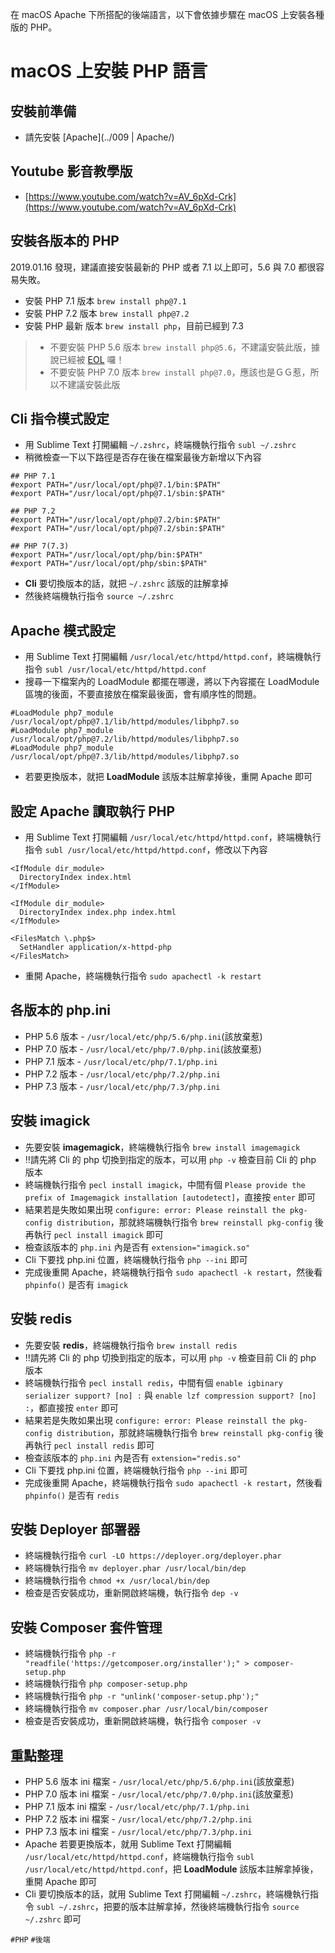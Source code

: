 在 macOS Apache 下所搭配的後端語言，以下會依據步驟在 macOS 上安裝各種版的 PHP。

# macOS 上安裝 PHP 語言

## 安裝前準備
* 請先安裝 [Apache](../009 | Apache/)

## Youtube 影音教學版
* [https://www.youtube.com/watch?v=AV_6pXd-Crk](https://www.youtube.com/watch?v=AV_6pXd-Crk)

## 安裝各版本的 PHP
2019.01.16 發現，建議直接安裝最新的 PHP 或者 7.1 以上即可，5.6 與 7.0 都很容易失敗。
* 安裝 PHP 7.1 版本 `brew install php@7.1`
* 安裝 PHP 7.2 版本 `brew install php@7.2`
* 安裝 PHP 最新 版本 `brew install php`，目前已經到 7.3

> * 不要安裝 PHP 5.6 版本 `brew install php@5.6`，不建議安裝此版，據說已經被 [EOL](https://community.chakralinux.org/t/php-5-6-removed-due-to-being-eol/8176) 囉！  
> * 不要安裝 PHP 7.0 版本 `brew install php@7.0`，應該也是ＧＧ惹，所以不建議安裝此版


## Cli 指令模式設定
* 用 Sublime Text 打開編輯 `~/.zshrc`，終端機執行指令 `subl ~/.zshrc`
* 稍微檢查一下以下路徑是否存在後在檔案最後方新增以下內容

```
## PHP 7.1
#export PATH="/usr/local/opt/php@7.1/bin:$PATH"
#export PATH="/usr/local/opt/php@7.1/sbin:$PATH"

## PHP 7.2
#export PATH="/usr/local/opt/php@7.2/bin:$PATH"
#export PATH="/usr/local/opt/php@7.2/sbin:$PATH"

## PHP 7(7.3)
#export PATH="/usr/local/opt/php/bin:$PATH"
#export PATH="/usr/local/opt/php/sbin:$PATH"
```

* **Cli** 要切換版本的話，就把 `~/.zshrc` 該版的註解拿掉
* 然後終端機執行指令 `source ~/.zshrc`

## Apache 模式設定
* 用 Sublime Text 打開編輯 `/usr/local/etc/httpd/httpd.conf`，終端機執行指令 `subl /usr/local/etc/httpd/httpd.conf`
* 搜尋一下檔案內的 LoadModule 都擺在哪邊，將以下內容擺在 LoadModule 區塊的後面，不要直接放在檔案最後面，會有順序性的問題。

```
#LoadModule php7_module /usr/local/opt/php@7.1/lib/httpd/modules/libphp7.so
#LoadModule php7_module /usr/local/opt/php@7.2/lib/httpd/modules/libphp7.so
#LoadModule php7_module /usr/local/opt/php@7.3/lib/httpd/modules/libphp7.so
```

* 若要更換版本，就把 **LoadModule** 該版本註解拿掉後，重開 Apache 即可

## 設定 Apache 讀取執行 PHP
* 用 Sublime Text 打開編輯 `/usr/local/etc/httpd/httpd.conf`，終端機執行指令 `subl /usr/local/etc/httpd/httpd.conf`，修改以下內容

```
<IfModule dir_module>
  DirectoryIndex index.html
</IfModule>
```

```
<IfModule dir_module>
  DirectoryIndex index.php index.html
</IfModule>

<FilesMatch \.php$>
  SetHandler application/x-httpd-php
</FilesMatch>
```

* 重開 Apache，終端機執行指令 `sudo apachectl -k restart`

## 各版本的 php.ini
* PHP 5.6 版本 - `/usr/local/etc/php/5.6/php.ini`(該放棄惹)
* PHP 7.0 版本 - `/usr/local/etc/php/7.0/php.ini`(該放棄惹)
* PHP 7.1 版本 - `/usr/local/etc/php/7.1/php.ini`
* PHP 7.2 版本 - `/usr/local/etc/php/7.2/php.ini`
* PHP 7.3 版本 - `/usr/local/etc/php/7.3/php.ini`

## 安裝 imagick
* 先要安裝 **imagemagick**，終端機執行指令 `brew install imagemagick`
* ‼️請先將 Cli 的 php 切換到指定的版本，可以用 `php -v` 檢查目前 Cli 的 php 版本
* 終端機執行指令 `pecl install imagick`，中間有個 `Please provide the prefix of Imagemagick installation [autodetect]`，直接按 `enter` 即可
* 結果若是失敗如果出現 `configure: error: Please reinstall the pkg-config distribution`，那就終端機執行指令 `brew reinstall pkg-config` 後再執行 `pecl install imagick` 即可
* 檢查該版本的 `php.ini` 內是否有 `extension="imagick.so"`
* Cli 下要找 php.ini 位置，終端機執行指令 `php --ini` 即可
* 完成後重開 Apache，終端機執行指令 `sudo apachectl -k restart`，然後看 `phpinfo()` 是否有 `imagick`

## 安裝 redis
* 先要安裝 **redis**，終端機執行指令 `brew install redis`
* ‼️請先將 Cli 的 php 切換到指定的版本，可以用 `php -v` 檢查目前 Cli 的 php 版本
* 終端機執行指令 `pecl install redis`，中間有個 `enable igbinary serializer support? [no] :` 與 `enable lzf compression support? [no] :`，都直接按 `enter` 即可
* 結果若是失敗如果出現 `configure: error: Please reinstall the pkg-config distribution`，那就終端機執行指令 `brew reinstall pkg-config` 後再執行 `pecl install redis` 即可
* 檢查該版本的 `php.ini` 內是否有 `extension="redis.so"`
* Cli 下要找 php.ini 位置，終端機執行指令 `php --ini` 即可
* 完成後重開 Apache，終端機執行指令 `sudo apachectl -k restart`，然後看 `phpinfo()` 是否有 `redis`

## 安裝 Deployer 部署器
* 終端機執行指令 `curl -LO https://deployer.org/deployer.phar`
* 終端機執行指令 `mv deployer.phar /usr/local/bin/dep`
* 終端機執行指令 `chmod +x /usr/local/bin/dep`
* 檢查是否安裝成功，重新開啟終端機，執行指令 `dep -v`

## 安裝 Composer 套件管理
* 終端機執行指令 `php -r "readfile('https://getcomposer.org/installer');" > composer-setup.php`
* 終端機執行指令 `php composer-setup.php`
* 終端機執行指令 `php -r "unlink('composer-setup.php');"`
* 終端機執行指令 `mv composer.phar /usr/local/bin/composer`
* 檢查是否安裝成功，重新開啟終端機，執行指令 `composer -v`

## 重點整理
* PHP 5.6 版本 ini 檔案 - `/usr/local/etc/php/5.6/php.ini`(該放棄惹)
* PHP 7.0 版本 ini 檔案 - `/usr/local/etc/php/7.0/php.ini`(該放棄惹)
* PHP 7.1 版本 ini 檔案 - `/usr/local/etc/php/7.1/php.ini`
* PHP 7.2 版本 ini 檔案 - `/usr/local/etc/php/7.2/php.ini`
* PHP 7.3 版本 ini 檔案 - `/usr/local/etc/php/7.3/php.ini`
* Apache 若要更換版本，就用 Sublime Text 打開編輯 `/usr/local/etc/httpd/httpd.conf`，終端機執行指令 `subl /usr/local/etc/httpd/httpd.conf`，把 **LoadModule** 該版本註解拿掉後，重開 Apache 即可
* Cli 要切換版本的話，就用 Sublime Text 打開編輯 `~/.zshrc`，終端機執行指令 `subl ~/.zshrc`，把要的版本註解拿掉，然後終端機執行指令 `source ~/.zshrc` 即可

`#PHP` `#後端`
